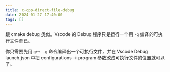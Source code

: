 ```yaml
---
title: c-cpp-direct-file-debug
date: 2024-01-27 17:40:00
tags: []
---
```

跟 cmake debug 类似。Vscode 的 Debug 程序只是运行一个用 `-g` 编译的可执行文件而已。

你只需要先用 `g++ -g` 命令编译出一个可执行文件，并在 Vscode Debug launch.json 中把 configurations -> program 参数改成可执行文件的位置就可以了。


